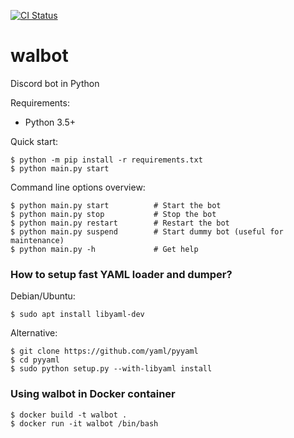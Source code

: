[![CI Status](https://github.com/aobolensk/walbot/workflows/Lint/badge.svg)](https://github.com/aobolensk/walbot/actions)

# walbot
Discord bot in Python

Requirements:
- Python 3.5+

Quick start:
```shell
$ python -m pip install -r requirements.txt
$ python main.py start
```

Command line options overview:
```shell
$ python main.py start          # Start the bot
$ python main.py stop           # Stop the bot
$ python main.py restart        # Restart the bot
$ python main.py suspend        # Start dummy bot (useful for maintenance)
$ python main.py -h             # Get help
```

### How to setup fast YAML loader and dumper?

Debian/Ubuntu:
```console
$ sudo apt install libyaml-dev
```
Alternative:
```console
$ git clone https://github.com/yaml/pyyaml
$ cd pyyaml
$ sudo python setup.py --with-libyaml install
```

### Using walbot in Docker container

```console
$ docker build -t walbot .
$ docker run -it walbot /bin/bash
```
